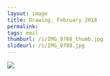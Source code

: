 ```yaml
---
layout: image
title: Drawing, February 2018
permalink: 
tags: emil
thumburl: /i/IMG_9788_thumb.jpg
slideurl: /i/IMG_9788.jpg 
---
```

![]({{site.url}}/i/IMG_9788.jpg)
